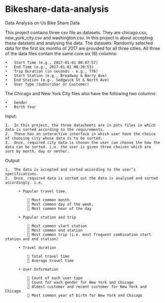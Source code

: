 # Bikeshare-data-analysis
Data Analysis on Us Bike Share Data 

This project contains three csv file as datasets. They are chicago.csv, new_york_city.csv and washington.csv.
In this project is about accepting these datasets and analysing the data.
The datasets:
Randomly selected data for the first six months of 2017 are provided for all three cities. All three of the data files contain the same core six (6) columns:

    •	Start Time (e.g., 2017-01-01 00:07:57)
    •	End Time (e.g., 2017-01-01 00:20:53)
    •	Trip Duration (in seconds - e.g., 776)
    •	Start Station (e.g., Broadway & Barry Ave)
    •	End Station (e.g., Sedgwick St & North Ave)
    •	User Type (Subscriber or Customer)

The Chicago and New York City files also have the following two columns:

    •	Gender
    •	Birth Year

Input:

    1.	In this project, the three datasheets are in puts files in which data is sorted according to the requirements.
    2.	These has an interactive interface in which user have the choice of choosing city whose data is to be sorted.
    3.	Once, required city data is chosen the user can choose the how the data can be sorted. i.e. the user is given three choices which are sort by month, day or nether.
Output:

    1.	The data is accepted and sorted according to the user’s specifications.
    2.	Once, required data is sorted out the data is analysed and sorted accordingly. i.e. 
    
          •	Popular travel time.
          
              	Most common month.
              	Most common day of the week.
              	Most common hour of the day
              
          •	Popular station and trip
          
              	Most common start station
              	Most common end station
              	Most common trip (i.e. most frequent combination start station and end station)
              
          •	Travel duration 
          
              	Total travel time 
              	Average travel time
              
          •	User Information
          
              	Count of each user type
              	Count for each gender for New York and Chicago 
              	Oldest customer and recent customer for New York and Chicago
              	Most common year of birth for New York and Chicago
